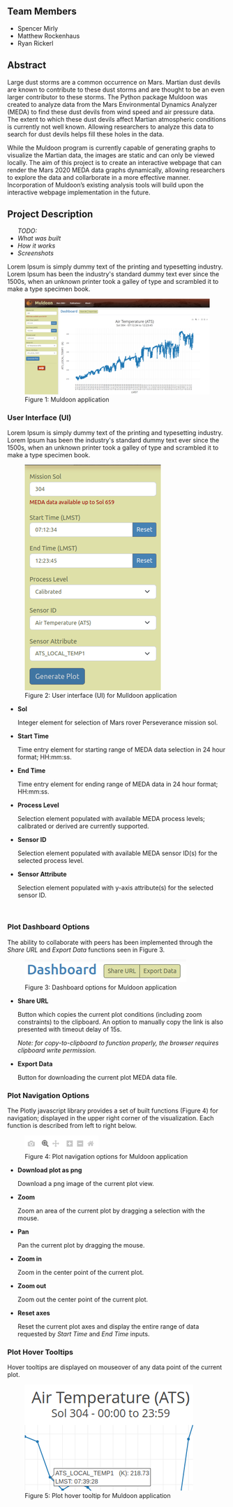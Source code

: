 <h2>Team Members</h2>
 <ul>
   <li>Spencer Mirly</li>
   <li>Matthew Rockenhaus</li>
   <li>Ryan Rickerl</li>
</ul>

<h2>Abstract</h2>
<p>Large dust storms are a common occurrence on Mars. Martian dust devils are known to contribute to
these dust storms and are thought to be an even larger contributor to these storms. The Python
package Muldoon was created to analyze data from the Mars Environmental Dynamics Analyzer
(MEDA) to find these dust devils from wind speed and air pressure data. The extent to which these
dust devils affect Martian atmospheric conditions is currently not well known. Allowing researchers
to analyze this data to search for dust devils helps fill these holes in the data.</p>

<p>While the Muldoon program is currently capable of generating graphs to visualize the Martian data,
the images are static and can only be viewed locally. The aim of this project is to create an
interactive webpage that can render the Mars 2020 MEDA data graphs dynamically, allowing researchers
to explore the data and collarborate in a more effective manner. Incorporation of Muldoon’s
existing analysis tools will build upon the interactive webpage implementation in the future.</p>

<h2>Project Description</h2>
<ul><i>TODO:</i>
  <li><i>What was built</i></li>
  <li><i>How it works</i></li>
  <li><i>Screenshots</i></li>
</ul>

<p>Lorem Ipsum is simply dummy text of the printing and typesetting industry. Lorem Ipsum has been the
industry's standard dummy text ever since the 1500s, when an unknown printer took a galley of type and
scrambled it to make a type specimen book.</p>

<figure>
  <img src="./assets/images/muldoon-webapp.png" />
  <figcaption>Figure 1: Muldoon application</figcaption>
</figure>

<h3>User Interface (UI)</h3>
<p>Lorem Ipsum is simply dummy text of the printing and typesetting industry. Lorem Ipsum has been the
industry's standard dummy text ever since the 1500s, when an unknown printer took a galley of type and
scrambled it to make a type specimen book.</p>

<figure>
  <img src="./assets/images/muldoon-webapp-ui.png" />
  <figcaption>Figure 2: User interface (UI) for Mulldoon application</figcaption>
</figure>

<ul>
  <li><b>Sol</b>
    <p>Integer element for selection of Mars rover Perseverance mission sol.</p>
  </li>
  <li><b>Start Time</b>
    <p>Time entry element for starting range of MEDA data selection in 24 hour format; HH:mm:ss.</p>
  </li>
  <li><b>End Time</b>
    <p>Time entry element for ending range of MEDA data in 24 hour format; HH:mm:ss.</p>
  </li>
  <li><b>Process Level</b>
    <p>Selection element populated with available MEDA process levels; calibrated or derived are
    currently supported.</p>
  </li>
  <li><b>Sensor ID</b>
    <p>Selection element populated with available MEDA sensor ID(s) for the selected
    process level.</p>
  </li>
  <li><b>Sensor Attribute</b>
    <p>Selection element populated with y-axis attribute(s) for the selected sensor ID.</p>
  </li>
</ul>
<br clear="both" />

<h3>Plot Dashboard Options</h3>
<p>The ability to collaborate with peers has been implemented through the <i>Share URL</i> and <i>Export Data</i> functions seen in Figure 3.</p>

<figure>
  <img src="./assets/images/dashboard-ui.png" />
  <figcaption>Figure 3: Dashboard options for Muldoon application</figcaption>
</figure>

<ul>
  <li><b>Share URL</b>
    <p>Button which copies the current plot conditions (including zoom constraints) to the clipboard. An
    option to manually copy the link is also presented with timeout delay of 15s.</p>
    <p><i>Note: for copy-to-clipboard to function properly, the browser requires clipboard write
    permission.</i></p>
  </li>
  <li><b>Export Data</b>
    <p>Button for downloading the current plot MEDA data file.</p>
  </li>
</ul>

<h3>Plot Navigation Options</h3>
<p>The Plotly javascript library provides a set of built functions (Figure 4) for navigation; displayed
in the upper right corner of the visualization. Each function is described from left to right below.</p>

<figure>
  <img src="./assets/images/plotly-ui.png" />
  <figcaption>Figure 4: Plot navigation options for Muldoon application</figcaption>
</figure>

<ul>
  <li><b>Download plot as png</b>
    <p>Download a png image of the current plot view.</p>
  </li>
  <li><b>Zoom</b>
    <p>Zoom an area of the current plot by dragging a selection with the mouse.</p>
  </li>
  <li><b>Pan</b>
    <p>Pan the current plot by dragging the mouse.</p>
  </li>
  <li><b>Zoom in</b>
    <p>Zoom in the center point of the current plot.</p>
  </li>
  <li><b>Zoom out</b>
    <p>Zoom out the center point of the current plot.</p>
  </li>
  <li><b>Reset axes</b>
    <p>Reset the current plot axes and display the entire range of data requested by <i>Start Time</i> and
    <i>End Time</i> inputs.</p>
  </li>
</ul>

<h3>Plot Hover Tooltips</h3>
<p>Hover tooltips are displayed on mouseover of any data point of the current plot.</p>
<figure>
  <img src="./assets/images/plotly-hover.png" />
  <figcaption>Figure 5: Plot hover tooltip for Muldoon application</figcaption>
</figure>
